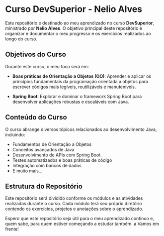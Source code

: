 # Curso DevSuperior - Nelio Alves

Este repositório é destinado ao meu aprendizado no curso **DevSuperior**, ministrado por **Nelio Alves**. O objetivo principal deste repositório é organizar e documentar o meu progresso e os exercícios realizados ao longo do curso.

## Objetivos do Curso

Durante este curso, o meu foco será em:

- **Boas práticas de Orientação a Objetos (OO)**: Aprender e aplicar os princípios fundamentais da programação orientada a objetos para escrever códigos mais legíveis, reutilizáveis e manuteníveis.
  
- **Spring Boot**: Explorar e dominar o framework Spring Boot para desenvolver aplicações robustas e escaláveis com Java.

## Conteúdo do Curso

O curso abrange diversos tópicos relacionados ao desenvolvimento Java, incluindo:

- Fundamentos de Orientação a Objetos
- Conceitos avançados de Java
- Desenvolvimento de APIs com Spring Boot
- Testes automatizados e boas práticas de código
- Integração com bancos de dados
- E muito mais...

## Estrutura do Repositório

Este repositório será dividido conforme os módulos e as atividades realizadas durante o curso. Cada módulo terá seu próprio diretório contendo os exercícios, projetos e anotações sobre o aprendizado.

Espero que este repositório seja útil para o meu aprendizado contínuo e, quem sabe, para quem estiver começando a estudar também.
a
Vamos em frente!
